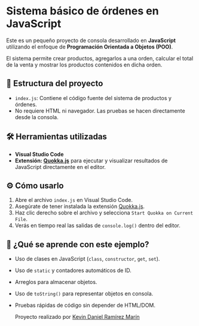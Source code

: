 # Sistema básico de órdenes en JavaScript

Este es un pequeño proyecto de consola desarrollado en **JavaScript** utilizando el enfoque de **Programación Orientada a Objetos (POO)**.

El sistema permite crear productos, agregarlos a una orden, calcular el total de la venta y mostrar los productos contenidos en dicha orden.

## 📂 Estructura del proyecto

- `index.js`: Contiene el código fuente del sistema de productos y órdenes.
- No requiere HTML ni navegador. Las pruebas se hacen directamente desde la consola.

## 🛠 Herramientas utilizadas

- **Visual Studio Code**
- **Extensión: [Quokka.js](https://marketplace.visualstudio.com/items?itemName=WallabyJs.quokka-vscode)** para ejecutar y visualizar resultados de JavaScript directamente en el editor.

## ⚙️ Cómo usarlo

1. Abre el archivo `index.js` en Visual Studio Code.
2. Asegúrate de tener instalada la extensión [Quokka.js](https://marketplace.visualstudio.com/items?itemName=WallabyJs.quokka-vscode).
3. Haz clic derecho sobre el archivo y selecciona `Start Quokka on Current File`.
4. Verás en tiempo real las salidas de `console.log()` dentro del editor.

## 🧠 ¿Qué se aprende con este ejemplo?

- Uso de clases en JavaScript (`class`, `constructor`, `get`, `set`).
- Uso de `static` y contadores automáticos de ID.
- Arreglos para almacenar objetos.
- Uso de `toString()` para representar objetos en consola.
- Pruebas rápidas de código sin depender de HTML/DOM.

  Proyecto realizado por [Kevin Daniel Ramírez Marín](https://www.linkedin.com/in/kevin-daniel-ramirez-marin-a54b07301/)
